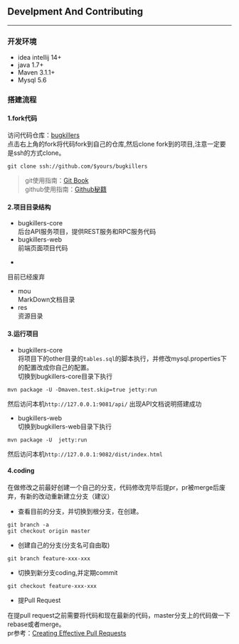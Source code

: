 ## Develpment And Contributing
---
### 开发环境
* idea intellij 14+
* java 1.7+
* Maven 3.1.1+
* Mysql 5.6

### 搭建流程
#### 1.fork代码
访问代码仓库：[bugkillers](https://github.com/qq291462491/bugkillers)  
点击右上角的fork将代码fork到自己的仓库,然后clone fork到的项目,注意一定要是ssh的方式clone。     
```
git clone ssh://github.com/$yours/bugkillers
```    
> git使用指南：[Git Book](https://git-scm.com/book/zh/v1)      
> github使用指南：[Github秘籍](https://github.com/bugkillerz/github-cheat-sheet/blob/master/README.zh-cn.md)

#### 2.项目目录结构
* bugkillers-core         
后台API服务项目，提供REST服务和RPC服务代码   
* bugkillers-web          
前端页面项目代码 
* ~~~bugkillers-back~~~       
目前已经废弃
* mou      
MarkDown文档目录
* res        
资源目录

#### 3.运行项目
* bugkillers-core      
将项目下的other目录的`tables.sql`的脚本执行，并修改mysql.properties下的配置改成你自己的配置。        
切换到bugkillers-core目录下执行     
```
mvn package -U -Dmaven.test.skip=true jetty:run
```             
然后访问本机`http://127.0.0.1:9081/api/`
出现API文档说明搭建成功
* bugkillers-web    
切换到bugkillers-web目录下执行     
```
mvn package -U  jetty:run
```             
然后访问本机`http://127.0.0.1:9082/dist/index.html`

#### 4.coding
在做修改之前最好创建一个自己的分支，代码修改完毕后提pr，pr被merge后废弃，有新的改动重新建立分支（建议）        
  
* 查看目前的分支，并切换到根分支，在创建。            
```
git branch -a 
git checkout origin master
```

* 创建自己的分支(分支名可自由取)    
```
git branch feature-xxx-xxx
```

* 切换到新分支coding,并定期commit     
```
git checkout feature-xxx-xxx
```

* 提Pull Request   
    
在提pull request之前需要将代码和现在最新的代码，master分支上的代码做一下rebase或者merge。     
pr参考：[Creating Effective Pull Requests](http://codeinthehole.com/writing/pull-requests-and-other-good-practices-for-teams-using-github/)
